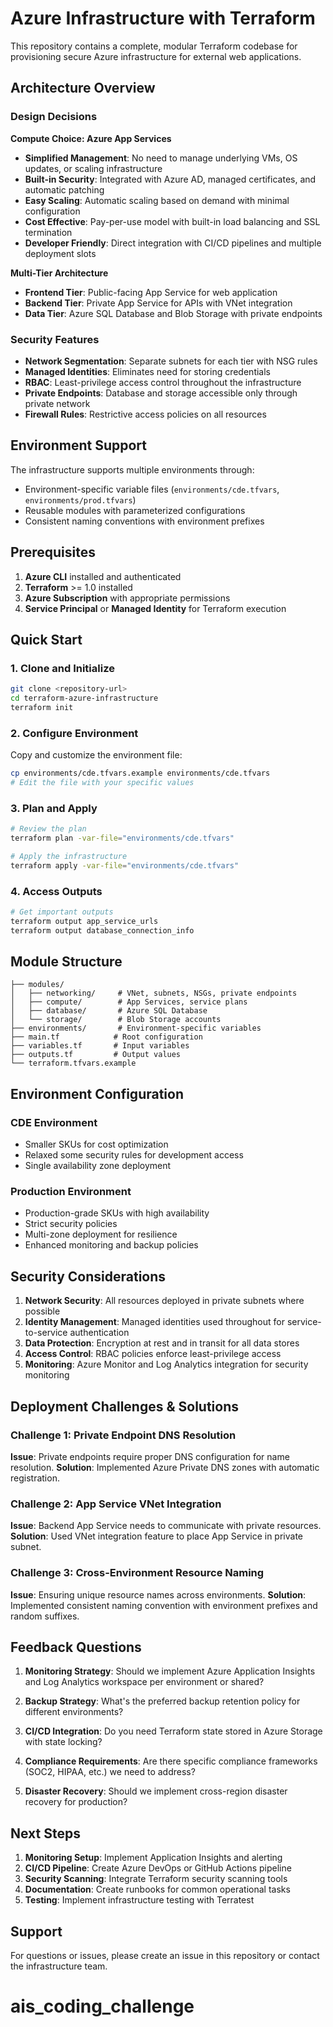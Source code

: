 # Azure Infrastructure with Terraform

This repository contains a complete, modular Terraform codebase for provisioning secure Azure infrastructure for external web applications.

## Architecture Overview

### Design Decisions

**Compute Choice: Azure App Services**
- **Simplified Management**: No need to manage underlying VMs, OS updates, or scaling infrastructure
- **Built-in Security**: Integrated with Azure AD, managed certificates, and automatic patching
- **Easy Scaling**: Automatic scaling based on demand with minimal configuration
- **Cost Effective**: Pay-per-use model with built-in load balancing and SSL termination
- **Developer Friendly**: Direct integration with CI/CD pipelines and multiple deployment slots

**Multi-Tier Architecture**
- **Frontend Tier**: Public-facing App Service for web application
- **Backend Tier**: Private App Service for APIs with VNet integration
- **Data Tier**: Azure SQL Database and Blob Storage with private endpoints

### Security Features

- **Network Segmentation**: Separate subnets for each tier with NSG rules
- **Managed Identities**: Eliminates need for storing credentials
- **RBAC**: Least-privilege access control throughout the infrastructure
- **Private Endpoints**: Database and storage accessible only through private network
- **Firewall Rules**: Restrictive access policies on all resources

## Environment Support

The infrastructure supports multiple environments through:
- Environment-specific variable files (`environments/cde.tfvars`, `environments/prod.tfvars`)
- Reusable modules with parameterized configurations
- Consistent naming conventions with environment prefixes

## Prerequisites

1. **Azure CLI** installed and authenticated
2. **Terraform** >= 1.0 installed
3. **Azure Subscription** with appropriate permissions
4. **Service Principal** or **Managed Identity** for Terraform execution

## Quick Start

### 1. Clone and Initialize

```bash
git clone <repository-url>
cd terraform-azure-infrastructure
terraform init
```

### 2. Configure Environment

Copy and customize the environment file:
```bash
cp environments/cde.tfvars.example environments/cde.tfvars
# Edit the file with your specific values
```

### 3. Plan and Apply

```bash
# Review the plan
terraform plan -var-file="environments/cde.tfvars"

# Apply the infrastructure
terraform apply -var-file="environments/cde.tfvars"
```

### 4. Access Outputs

```bash
# Get important outputs
terraform output app_service_urls
terraform output database_connection_info
```

## Module Structure

```
├── modules/
│   ├── networking/     # VNet, subnets, NSGs, private endpoints
│   ├── compute/        # App Services, service plans
│   ├── database/       # Azure SQL Database
│   └── storage/        # Blob Storage accounts
├── environments/       # Environment-specific variables
├── main.tf            # Root configuration
├── variables.tf       # Input variables
├── outputs.tf         # Output values
└── terraform.tfvars.example
```

## Environment Configuration

### CDE Environment
- Smaller SKUs for cost optimization
- Relaxed some security rules for development access
- Single availability zone deployment

### Production Environment
- Production-grade SKUs with high availability
- Strict security policies
- Multi-zone deployment for resilience
- Enhanced monitoring and backup policies

## Security Considerations

1. **Network Security**: All resources deployed in private subnets where possible
2. **Identity Management**: Managed identities used throughout for service-to-service authentication
3. **Data Protection**: Encryption at rest and in transit for all data stores
4. **Access Control**: RBAC policies enforce least-privilege access
5. **Monitoring**: Azure Monitor and Log Analytics integration for security monitoring

## Deployment Challenges & Solutions

### Challenge 1: Private Endpoint DNS Resolution
**Issue**: Private endpoints require proper DNS configuration for name resolution.
**Solution**: Implemented Azure Private DNS zones with automatic registration.

### Challenge 2: App Service VNet Integration
**Issue**: Backend App Service needs to communicate with private resources.
**Solution**: Used VNet integration feature to place App Service in private subnet.

### Challenge 3: Cross-Environment Resource Naming
**Issue**: Ensuring unique resource names across environments.
**Solution**: Implemented consistent naming convention with environment prefixes and random suffixes.

## Feedback Questions

1. **Monitoring Strategy**: Should we implement Azure Application Insights and Log Analytics workspace per environment or shared?

2. **Backup Strategy**: What's the preferred backup retention policy for different environments?

3. **CI/CD Integration**: Do you need Terraform state stored in Azure Storage with state locking?

4. **Compliance Requirements**: Are there specific compliance frameworks (SOC2, HIPAA, etc.) we need to address?

5. **Disaster Recovery**: Should we implement cross-region disaster recovery for production?

## Next Steps

1. **Monitoring Setup**: Implement Application Insights and alerting
2. **CI/CD Pipeline**: Create Azure DevOps or GitHub Actions pipeline
3. **Security Scanning**: Integrate Terraform security scanning tools
4. **Documentation**: Create runbooks for common operational tasks
5. **Testing**: Implement infrastructure testing with Terratest

## Support

For questions or issues, please create an issue in this repository or contact the infrastructure team.
# ais_coding_challenge

